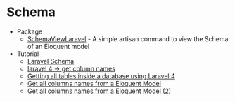 # Schema
* Package
    - [SchemaViewLaravel](https://goo.gl/8kTfVj) - A simple artisan command to view the Schema of an Eloquent model
* Tutorial
    - [Laravel Schema](http://laravel.com/docs/4.2/schema)
    - [laravel 4 -> get column names](http://goo.gl/chWKYp)
    - [Getting all tables inside a database using Laravel 4](http://goo.gl/fOFSzd)
    - [Get all columns names from a Eloquent Model](http://goo.gl/ltX99T)
    - [Get all columns names from a Eloquent Model (2)](http://goo.gl/UsOt1R)
